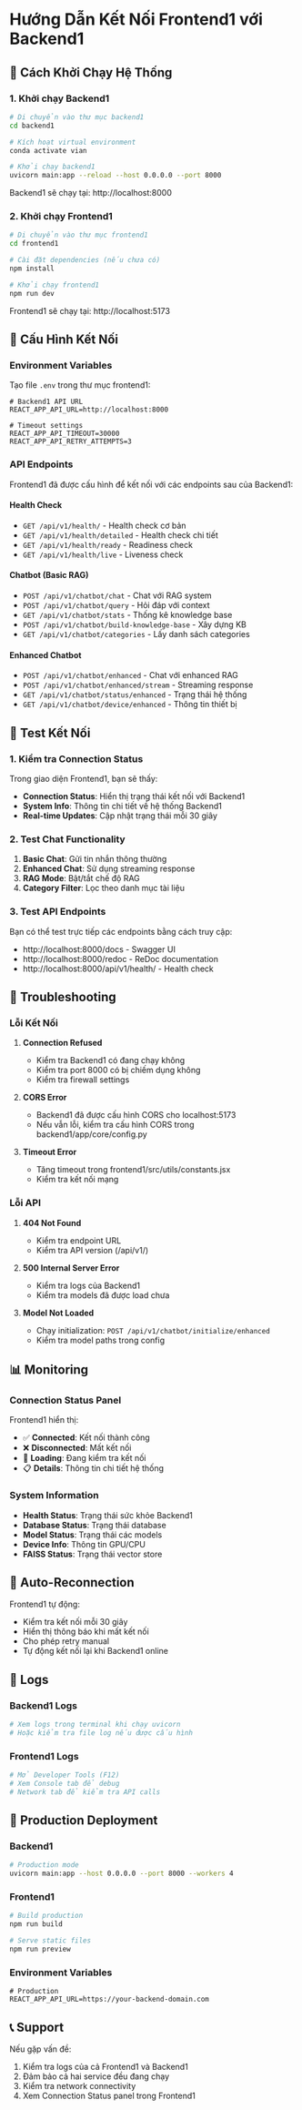 # Hướng Dẫn Kết Nối Frontend1 với Backend1

## 🚀 Cách Khởi Chạy Hệ Thống

### 1. Khởi chạy Backend1

```bash
# Di chuyển vào thư mục backend1
cd backend1

# Kích hoạt virtual environment
conda activate vian

# Khởi chạy backend1
uvicorn main:app --reload --host 0.0.0.0 --port 8000
```

Backend1 sẽ chạy tại: http://localhost:8000

### 2. Khởi chạy Frontend1

```bash
# Di chuyển vào thư mục frontend1
cd frontend1

# Cài đặt dependencies (nếu chưa có)
npm install

# Khởi chạy frontend1
npm run dev
```

Frontend1 sẽ chạy tại: http://localhost:5173

## 🔧 Cấu Hình Kết Nối

### Environment Variables

Tạo file `.env` trong thư mục frontend1:

```env
# Backend1 API URL
REACT_APP_API_URL=http://localhost:8000

# Timeout settings
REACT_APP_API_TIMEOUT=30000
REACT_APP_API_RETRY_ATTEMPTS=3
```

### API Endpoints

Frontend1 đã được cấu hình để kết nối với các endpoints sau của Backend1:

#### Health Check
- `GET /api/v1/health/` - Health check cơ bản
- `GET /api/v1/health/detailed` - Health check chi tiết
- `GET /api/v1/health/ready` - Readiness check
- `GET /api/v1/health/live` - Liveness check

#### Chatbot (Basic RAG)
- `POST /api/v1/chatbot/chat` - Chat với RAG system
- `POST /api/v1/chatbot/query` - Hỏi đáp với context
- `GET /api/v1/chatbot/stats` - Thống kê knowledge base
- `POST /api/v1/chatbot/build-knowledge-base` - Xây dựng KB
- `GET /api/v1/chatbot/categories` - Lấy danh sách categories

#### Enhanced Chatbot
- `POST /api/v1/chatbot/enhanced` - Chat với enhanced RAG
- `POST /api/v1/chatbot/enhanced/stream` - Streaming response
- `GET /api/v1/chatbot/status/enhanced` - Trạng thái hệ thống
- `GET /api/v1/chatbot/device/enhanced` - Thông tin thiết bị

## 🧪 Test Kết Nối

### 1. Kiểm tra Connection Status

Trong giao diện Frontend1, bạn sẽ thấy:
- **Connection Status**: Hiển thị trạng thái kết nối với Backend1
- **System Info**: Thông tin chi tiết về hệ thống Backend1
- **Real-time Updates**: Cập nhật trạng thái mỗi 30 giây

### 2. Test Chat Functionality

1. **Basic Chat**: Gửi tin nhắn thông thường
2. **Enhanced Chat**: Sử dụng streaming response
3. **RAG Mode**: Bật/tắt chế độ RAG
4. **Category Filter**: Lọc theo danh mục tài liệu

### 3. Test API Endpoints

Bạn có thể test trực tiếp các endpoints bằng cách truy cập:

- http://localhost:8000/docs - Swagger UI
- http://localhost:8000/redoc - ReDoc documentation
- http://localhost:8000/api/v1/health/ - Health check

## 🐛 Troubleshooting

### Lỗi Kết Nối

1. **Connection Refused**
   - Kiểm tra Backend1 có đang chạy không
   - Kiểm tra port 8000 có bị chiếm dụng không
   - Kiểm tra firewall settings

2. **CORS Error**
   - Backend1 đã được cấu hình CORS cho localhost:5173
   - Nếu vẫn lỗi, kiểm tra cấu hình CORS trong backend1/app/core/config.py

3. **Timeout Error**
   - Tăng timeout trong frontend1/src/utils/constants.jsx
   - Kiểm tra kết nối mạng

### Lỗi API

1. **404 Not Found**
   - Kiểm tra endpoint URL
   - Kiểm tra API version (/api/v1/)

2. **500 Internal Server Error**
   - Kiểm tra logs của Backend1
   - Kiểm tra models đã được load chưa

3. **Model Not Loaded**
   - Chạy initialization: `POST /api/v1/chatbot/initialize/enhanced`
   - Kiểm tra model paths trong config

## 📊 Monitoring

### Connection Status Panel

Frontend1 hiển thị:
- ✅ **Connected**: Kết nối thành công
- ❌ **Disconnected**: Mất kết nối
- 🔄 **Loading**: Đang kiểm tra kết nối
- 📋 **Details**: Thông tin chi tiết hệ thống

### System Information

- **Health Status**: Trạng thái sức khỏe Backend1
- **Database Status**: Trạng thái database
- **Model Status**: Trạng thái các models
- **Device Info**: Thông tin GPU/CPU
- **FAISS Status**: Trạng thái vector store

## 🔄 Auto-Reconnection

Frontend1 tự động:
- Kiểm tra kết nối mỗi 30 giây
- Hiển thị thông báo khi mất kết nối
- Cho phép retry manual
- Tự động kết nối lại khi Backend1 online

## 📝 Logs

### Backend1 Logs
```bash
# Xem logs trong terminal khi chạy uvicorn
# Hoặc kiểm tra file log nếu được cấu hình
```

### Frontend1 Logs
```bash
# Mở Developer Tools (F12)
# Xem Console tab để debug
# Network tab để kiểm tra API calls
```

## 🚀 Production Deployment

### Backend1
```bash
# Production mode
uvicorn main:app --host 0.0.0.0 --port 8000 --workers 4
```

### Frontend1
```bash
# Build production
npm run build

# Serve static files
npm run preview
```

### Environment Variables
```env
# Production
REACT_APP_API_URL=https://your-backend-domain.com
```

## 📞 Support

Nếu gặp vấn đề:
1. Kiểm tra logs của cả Frontend1 và Backend1
2. Đảm bảo cả hai service đều đang chạy
3. Kiểm tra network connectivity
4. Xem Connection Status panel trong Frontend1
